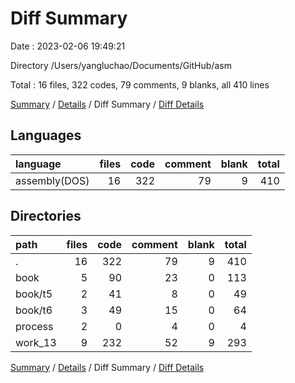 # Diff Summary

Date : 2023-02-06 19:49:21

Directory /Users/yangluchao/Documents/GitHub/asm

Total : 16 files,  322 codes, 79 comments, 9 blanks, all 410 lines

[Summary](results.md) / [Details](details.md) / Diff Summary / [Diff Details](diff-details.md)

## Languages
| language | files | code | comment | blank | total |
| :--- | ---: | ---: | ---: | ---: | ---: |
| assembly(DOS) | 16 | 322 | 79 | 9 | 410 |

## Directories
| path | files | code | comment | blank | total |
| :--- | ---: | ---: | ---: | ---: | ---: |
| . | 16 | 322 | 79 | 9 | 410 |
| book | 5 | 90 | 23 | 0 | 113 |
| book/t5 | 2 | 41 | 8 | 0 | 49 |
| book/t6 | 3 | 49 | 15 | 0 | 64 |
| process | 2 | 0 | 4 | 0 | 4 |
| work_13 | 9 | 232 | 52 | 9 | 293 |

[Summary](results.md) / [Details](details.md) / Diff Summary / [Diff Details](diff-details.md)
